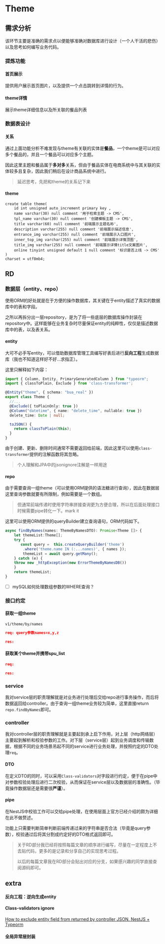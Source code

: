 # Theme

## 需求分析

该环节主要是准确的需求点以便能够准确对数据库进行设计（一个人干活的悲伤）以及思考如何编写业务代码。

### 提炼功能

#### 首页展示

提供用户展示首页图片，以及提供一个点击跳转到详情的行为。

#### theme详情

展示theme详细信息以及所关联的餐品列表

### 数据表设计

#### 关系

通过上面功能分析不难发现与theme有关联的实体是**餐品**，一个theme是可以对应多个餐品的，并且一个餐品可以对应多个主题。

因此这里主题和餐品属于**多对多**关系，但由于餐品实体在电商系统中与其关联的实体较多且复杂，因此我们稍后在设计商品系统中进行。

>  延迟思考，先把和theme的关系记下来

#### theme

```mysql
create table theme(
    id int unsigned auto_increment primary key ,
    name varchar(30) null comment '用于检索主题 -> CMS',
    tpl_name varchar(30) null comment '创建模板主题 -> CMS',
    title varchar(60) null comment '前端展示主题名称',
    description varchar(255) null comment '前端展示描述信息',
    entrance_img varchar(255) null comment '前端展示入口图片',
    inner_top_img varchar(255) null comment '前端展示详情顶图',
    title_img varchar(255) null comment '前端展示详情title文案图片',
    online tinyint unsigned default 1 null comment '标识是否上线 -> CMS'
)
charset = utf8mb4;
```

## RD

### 数据层（entity、repo）

使用ORM的好处就是在于方便的操作数据库，其关键在于entity描述了真实的数据库中的表和字段。

之所以再拆分出一层repository，是为了将一些底层的数据库操作封装在repository中。这样能够在业务复杂时尽量保证entity的纯粹性，仅仅是描述数据库中的表，以及表关系。

#### entity

大可不必手写entity，可以借助数据库管理工具编写好表后进行**反向工程**生成数据库（我也不知道这样好不好...求指正）。

这里只解释如下内容：

```typescript
import { Column, Entity, PrimaryGeneratedColumn } from "typeorm";
import { classToPlain, Exclude } from 'class-transformer';

@Entity("theme", { schema: "bua_real" })
export class Theme {
  //...
  @Exclude({ toPlainOnly: true })
  @Column("datetime", { name: "delete_time", nullable: true })
  delete_time: Date | null;

  toJSON() {
    return classToPlain(this);
  }
}

```

由于创建、更新、删除时间通常不需要返回给前端，因此这里可以使用`class-transformer`提供的注解函数将其忽略。

> 个人理解和JPA中的jsonignore注解是一样用途

#### repo

由于需要查询一组theme（可以使用ORM提供的语法糖进行查询），因此在数据层这里查询参数就要有所限制，例如需要是一个数组。

> 但通常前端传递时使用字符串拼接查询更为方便合理，所以在后面处理接口时候需要pipe转化一下。mark it

这里可以使用ORM提供的queryBuilder建立查询语句，ORM代码如下。

```typescript
async findByNames(names: ThemeByNamesDTO): Promise<Theme []> {
    let themeList:Theme[];
    try {
       const query =  this.createQueryBuilder('theme')
        .where('theme.name IN (:...names)', { names });
        themeList = await query.getMany();
    } catch (e) {
    throw new _httpException(new ErrorThemeByNamesDB())
    }
    return themeList;
}
```

- [ ] mySQL如何处理数组参数的WHERE查询？

### 接口约定

#### 获取一组theme

`v1/theme/by/names`

```json
req: query参数names=x,y,z

res:

```

#### 获取某个theme并携带spu_list

```json
req:

res:

```

### service

我对service层的职责理解就是对业务进行处理后交给repo进行事务操作，而后将数据返回给controller。由于查询一组theme业务较为简单，这里直接return `repo.findByNames`即可。

### controller

我对controller层的职责理解就是主要起到承上启下作用，对上层（http网络层）主要起到解析和校验参数的工作。对下层（service层）起到业务调度和传输数据，根据不同的业务场景吊起不同的service进行业务处理，并按照约定的DTO处理`req`。

#### DTO

在定义DTO的同时，可以采用`Class-validators`对字段进行约定，便于在pipe中对参数校验处理后进行二次校验，从而保证在service层以及数据层的准确性。（毕竟操作数据层还是需要很**严谨**）。

#### pipe

在NestJS中校验工作可以交给pipe处理，在使用层面上官方已经介绍的颇为详细在此不做赘述。

功能上只需要判断简单判断前端传递过来的字符串是否合法（毕竟是query参数），校验通过后将其分割成约定好的DTO格式返回即可。

> 关于RD部分我已经将按照每篇文章的顺序进行编写，尽量在一定程度上不去贴代码，更多的是记录和分享自己的实现思考过程。
>
> 以后的每篇文章我在RD部分会贴出对应的分支，如果感兴趣的同学直接查阅源码即可。



## extra

#### 反向工程：逆向生成entity

#### Class-validators ignore

[How to exclude entity field from returned by controller JSON. NestJS + Typeorm](https://stackoverflow.com/questions/50360101/how-to-exclude-entity-field-from-returned-by-controller-json-nestjs-typeorm)


#### 全局异常层封装

